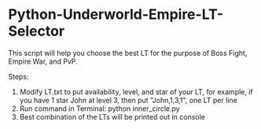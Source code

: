 # Python-Underworld-Empire-LT-Selector
This script will help you choose the best LT for the purpose of Boss Fight, Empire War, and PvP.

Steps:
1. Modify LT.txt to put availability, level, and star of your LT, for example, if you have 1 star John at level 3, then put "John,1,3,1", one LT per line
2. Run command in Terminal: python inner_circle.py
3. Best combination of the LTs will be printed out in console
